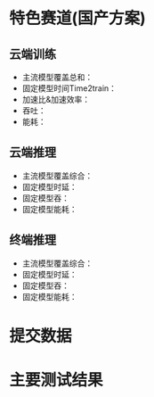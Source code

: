 # 特色赛道(国产方案)

## 云端训练
- 主流模型覆盖总和：
- 固定模型时间Time2train：
- 加速比&加速效率：
- 吞吐：
- 能耗：

## 云端推理
- 主流模型覆盖综合：
- 固定模型时延：
- 固定模型吞：
- 固定模型能耗：

## 终端推理
- 主流模型覆盖综合：
- 固定模型时延：
- 固定模型吞：
- 固定模型能耗：

# 提交数据


# 主要测试结果

